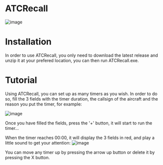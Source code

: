 # ATCRecall
![image](https://user-images.githubusercontent.com/64205205/133895744-dde8a03a-9bb5-4dd2-8230-1786dd3bcb86.png)


# Installation

In order to use ATCRecall, you only need to download the latest release and unzip it at your prefered location, you can then run ATCRecall.exe.

# Tutorial

Using ATCRecall, you can set up as many timers as you wish. In order to do so, fill the 3 fields with the timer duration, the callsign of the aircraft and the reason you put the timer, for example:

![image](https://user-images.githubusercontent.com/64205205/132950684-dc379b70-fb78-474d-b77b-f91294dc12ad.png)

Once you have filled the fields, press the '+' button, it will start to run the timer...

When the timer reaches 00:00, it will display the 3 fields in red, and play a little sound to get your attention:
![image](https://user-images.githubusercontent.com/64205205/133895690-98f4d614-07f8-4bde-abcd-e269c8f9f8b2.png)

You can move any timer up by pressing the arrow up button or delete it by pressing the X button.
